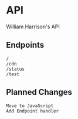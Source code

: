 # API
William Harrison's API

## Endpoints
```
/
/cdn
/status
/test
```

## Planned Changes
```
Move to JavaScript
Add Endpoint handler
```
